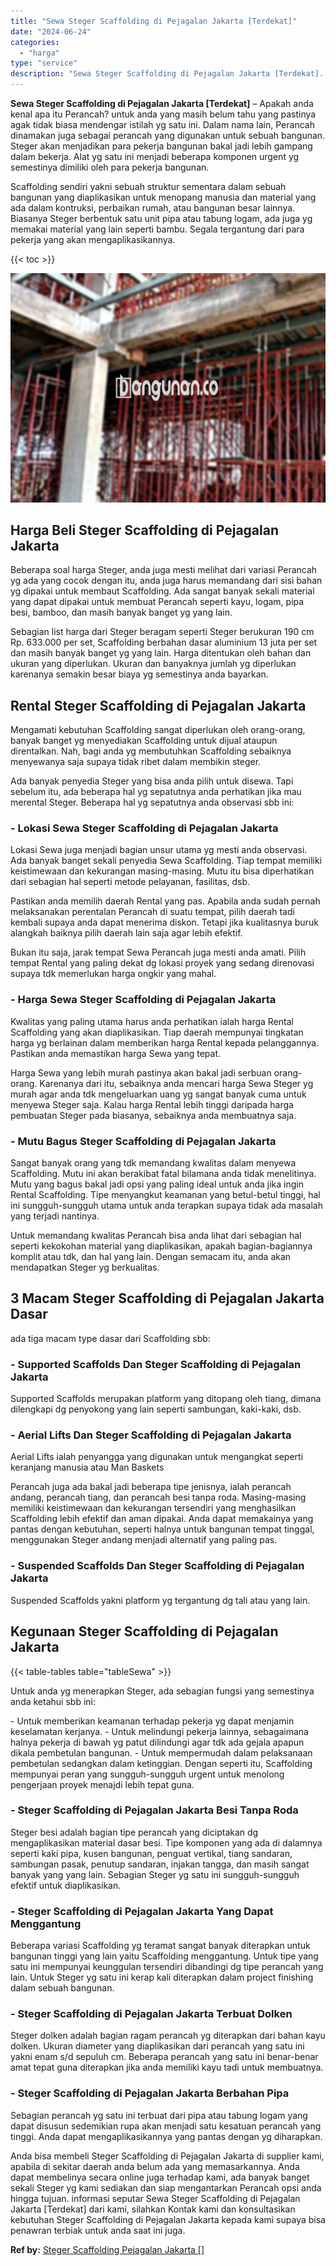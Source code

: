 ```yaml
---
title: "Sewa Steger Scaffolding di Pejagalan Jakarta [Terdekat]"
date: "2024-06-24"
categories: 
  - "harga"
type: "service"
description: "Sewa Steger Scaffolding di Pejagalan Jakarta [Terdekat]. Anda bisa membeli Steger Scaffolding di Pejagalan Jakarta di supplier kami, apabila di sekitar daera..."
---
```


**Sewa Steger Scaffolding di Pejagalan Jakarta \[Terdekat\]** – Apakah anda kenal apa itu Perancah? untuk anda yang masih belum tahu yang pastinya agak tidak biasa mendengar istilah yg satu ini. Dalam nama lain, Perancah dinamakan juga sebagai perancah yang digunakan untuk sebuah bangunan. Steger akan menjadikan para pekerja bangunan bakal jadi lebih gampang dalam bekerja. Alat yg satu ini menjadi beberapa komponen urgent yg semestinya dimiliki oleh para pekerja bangunan.

Scaffolding sendiri yakni sebuah struktur sementara dalam sebuah bangunan yang diaplikasikan untuk menopang manusia dan material yang ada dalam kontruksi, perbaikan rumah, atau bangunan besar lainnya. Biasanya Steger berbentuk satu unit pipa atau tabung logam, ada juga yg memakai material yang lain seperti bambu. Segala tergantung dari para pekerja yang akan mengaplikasikannya.

{{< toc >}}

![Sewa Steger Scaffolding di Pejagalan Jakarta [Terdekat]](/images/sewa-scaffolding-steger-17.png)

## Harga Beli Steger Scaffolding di Pejagalan Jakarta

Beberapa soal harga Steger, anda juga mesti melihat dari variasi Perancah yg ada yang cocok dengan itu, anda juga harus memandang dari sisi bahan yg dipakai untuk membaut Scaffolding. Ada sangat banyak sekali material yang dapat dipakai untuk membuat Perancah seperti kayu, logam, pipa besi, bamboo, dan masih banyak banget yg yang lain.

Sebagian list harga dari Steger beragam seperti Steger berukuran 190 cm Rp. 633.000 per set, Scaffolding berbahan dasar aluminium 13 juta per set dan masih banyak banget yg yang lain. Harga ditentukan oleh bahan dan ukuran yang diperlukan. Ukuran dan banyaknya jumlah yg diperlukan karenanya semakin besar biaya yg semestinya anda bayarkan.

## Rental Steger Scaffolding di Pejagalan Jakarta

Mengamati kebutuhan Scaffolding sangat diperlukan oleh orang-orang, banyak banget yg menyediakan Scaffolding untuk dijual ataupun direntalkan. Nah, bagi anda yg membutuhkan Scaffolding sebaiknya menyewanya saja supaya tidak ribet dalam membikin steger.

Ada banyak penyedia Steger yang bisa anda pilih untuk disewa. Tapi sebelum itu, ada beberapa hal yg sepatutnya anda perhatikan jika mau merental Steger. Beberapa hal yg sepatutnya anda observasi sbb ini:

### \- Lokasi Sewa Steger Scaffolding di Pejagalan Jakarta

Lokasi Sewa juga menjadi bagian unsur utama yg mesti anda observasi. Ada banyak banget sekali penyedia Sewa Scaffolding. Tiap tempat memiliki keistimewaan dan kekurangan masing-masing. Mutu itu bisa diperhatikan dari sebagian hal seperti metode pelayanan, fasilitas, dsb.

Pastikan anda memilih daerah Rental yang pas. Apabila anda sudah pernah melaksanakan perentalan Perancah di suatu tempat, pilih daerah tadi kembali supaya anda dapat menerima diskon. Tetapi jika kualitasnya buruk alangkah baiknya pilih daerah lain saja agar lebih efektif.

Bukan itu saja, jarak tempat Sewa Perancah juga mesti anda amati. Pilih tempat Rental yang paling dekat dg lokasi proyek yang sedang direnovasi supaya tdk memerlukan harga ongkir yang mahal.

### \- Harga Sewa Steger Scaffolding di Pejagalan Jakarta

Kwalitas yang paling utama harus anda perhatikan ialah harga Rental Scaffolding yang akan diaplikasikan. Tiap daerah mempunyai tingkatan harga yg berlainan dalam memberikan harga Rental kepada pelanggannya. Pastikan anda memastikan harga Sewa yang tepat.

Harga Sewa yang lebih murah pastinya akan bakal jadi serbuan orang-orang. Karenanya dari itu, sebaiknya anda mencari harga Sewa Steger yg murah agar anda tdk mengeluarkan uang yg sangat banyak cuma untuk menyewa Steger saja. Kalau harga Rental lebih tinggi daripada harga pembuatan Steger pada biasanya, sebaiknya anda membuatnya saja.

### \- Mutu Bagus Steger Scaffolding di Pejagalan Jakarta

Sangat banyak orang yang tdk memandang kwalitas dalam menyewa Scaffolding. Mutu ini akan berakibat fatal bilamana anda tidak menelitinya. Mutu yang bagus bakal jadi opsi yang paling ideal untuk anda jika ingin Rental Scaffolding. Tipe menyangkut keamanan yang betul-betul tinggi, hal ini sungguh-sungguh utama untuk anda terapkan supaya tidak ada masalah yang terjadi nantinya.

Untuk memandang kwalitas Perancah bisa anda lihat dari sebagian hal seperti kekokohan material yang diaplikasikan, apakah bagian-bagiannya komplit atau tdk, dan hal yang lain. Dengan semacam itu, anda akan mendapatkan Steger yg berkualitas.

## 3 Macam Steger Scaffolding di Pejagalan Jakarta Dasar

ada tiga macam type dasar dari Scaffolding sbb:

### \- Supported Scaffolds Dan Steger Scaffolding di Pejagalan Jakarta

Supported Scaffolds merupakan platform yang ditopang oleh tiang, dimana dilengkapi dg penyokong yang lain seperti sambungan, kaki-kaki, dsb.

### \- Aerial Lifts Dan Steger Scaffolding di Pejagalan Jakarta

Aerial Lifts ialah penyangga yang digunakan untuk mengangkat seperti keranjang manusia atau Man Baskets

Perancah juga ada bakal jadi beberapa tipe jenisnya, ialah perancah andang, perancah tiang, dan perancah besi tanpa roda. Masing-masing memiliki keistimewaan dan kekurangan tersendiri yang menghasilkan Scaffolding lebih efektif dan aman dipakai. Anda dapat memakainya yang pantas dengan kebutuhan, seperti halnya untuk bangunan tempat tinggal, menggunakan Steger andang menjadi alternatif yang paling pas.

### \- Suspended Scaffolds Dan Steger Scaffolding di Pejagalan Jakarta

Suspended Scaffolds yakni platform yg tergantung dg tali atau yang lain.

## Kegunaan Steger Scaffolding di Pejagalan Jakarta

{{< table-tables table="tableSewa" >}}

Untuk anda yg menerapkan Steger, ada sebagian fungsi yang semestinya anda ketahui sbb ini:

\- Untuk memberikan keamanan terhadap pekerja yg dapat menjamin keselamatan kerjanya. - Untuk melindungi pekerja lainnya, sebagaimana halnya pekerja di bawah yg patut dilindungi agar tdk ada gejala apapun dikala pembetulan bangunan. - Untuk mempermudah dalam pelaksanaan pembetulan sedangkan dalam ketinggian. Dengan seperti itu, Scaffolding mempunyai peran yang sungguh-sungguh urgent untuk menolong pengerjaan proyek menajdi lebih tepat guna.

### \- Steger Scaffolding di Pejagalan Jakarta Besi Tanpa Roda

Steger besi adalah bagian tipe perancah yang diciptakan dg mengaplikasikan material dasar besi. Tipe komponen yang ada di dalamnya seperti kaki pipa, kusen bangunan, penguat vertikal, tiang sandaran, sambungan pasak, penutup sandaran, injakan tangga, dan masih sangat banyak yang yang lain. Sebagian Steger yg satu ini sungguh-sungguh efektif untuk diaplikasikan.

### \- Steger Scaffolding di Pejagalan Jakarta Yang Dapat Menggantung

Beberapa variasi Scaffolding yg teramat sangat banyak diterapkan untuk bangunan tinggi yang lain yaitu Scaffolding menggantung. Untuk tipe yang satu ini mempunyai keunggulan tersendiri dibandingi dg tipe perancah yang lain. Untuk Steger yg satu ini kerap kali diterapkan dalam project finishing dalam sebuah bangunan.

### \- Steger Scaffolding di Pejagalan Jakarta Terbuat Dolken

Steger dolken adalah bagian ragam perancah yg diterapkan dari bahan kayu dolken. Ukuran diameter yang diaplikasikan dari perancah yang satu ini yakni enam s/d sepuluh cm. Beberapa perancah yang satu ini benar-benar amat tepat guna diterapkan jika anda memiliki kayu tadi untuk membuatnya.

### \- Steger Scaffolding di Pejagalan Jakarta Berbahan Pipa

Sebagian perancah yg satu ini terbuat dari pipa atau tabung logam yang dapat disusun sedemikian rupa akan menjadi satu kesatuan perancah yang tinggi. Anda dapat mengaplikasikannya yang pantas dengan yg diharapkan.

Anda bisa membeli Steger Scaffolding di Pejagalan Jakarta di supplier kami, apabila di sekitar daerah anda belum ada yang memasarkannya. Anda dapat membelinya secara online juga terhadap kami, ada banyak banget sekali Steger yg kami sediakan dan siap mengantarkan Perancah opsi anda hingga tujuan. informasi seputar Sewa Steger Scaffolding di Pejagalan Jakarta \[Terdekat\] dari kami, silahkan Kontak kami dan konsultasikan kebutuhan Steger Scaffolding di Pejagalan Jakarta kepada kami supaya bisa penawran terbiak untuk anda saat ini juga.

**Ref by:** [Steger Scaffolding Pejagalan Jakarta []](https://id.wikipedia.org/wiki/Steger)
